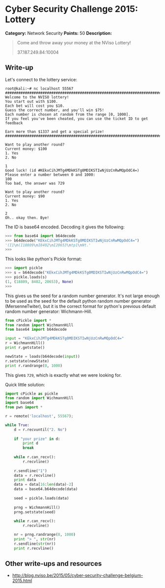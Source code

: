 # Cyber Security Challenge 2015: Lottery

**Category:** Network Security
**Points:** 50
**Description:**

> Come and throw away your money at the NViso Lottery!
>
> 37.187.249.84:10004

## Write-up

Let's connect to the lottery service:
```
root@kali:~# nc localhost 55567
################################################################################
Welcome to the NVISO lottery!
You start out with $100.
Each bet will cost you $10.
Guess the correct number, and you'll win $75!
Each number is chosen at random from the range [0, 1000].
If you feel you've been cheated, you can use the ticket ID to get feedback

Earn more than $1337 and get a special prize!
################################################################################

Want to play another round?
Current money: $100
1. Yes
2. No

1
Good luck! (id #KEkxCihJMTg4MDkKSTg0MDIKSTIwNjUzCnRwMQpOdC4=)
Please enter a number between 0 and 1000:
100
Too bad, the answer was 729

Want to play another round?
Current money: $90
1. Yes
2. No

2
Oh.. okay then. Bye!
```
The ID is base64 encoded. Decoding it gives the following:
```python
>>> from base64 import b64decode
>>> b64decode("KEkxCihJMTg4MDkKSTg0MDIKSTIwNjUzCnRwMQpOdC4=")
'(I1\n(I18809\nI8402\nI20653\ntp1\nNt.'
>>>
```
This looks like python's Pickle format:
```python
>>> import pickle
>>> s = b64decode("KEkxCihJMTg4MDkKSTg0MDIKSTIwNjUzCnRwMQpOdC4=")
>>> pickle.loads(s)
(1, (18809, 8402, 20653), None)
>>>
```
This gives us the seed for a random number generator. It's not large enough to be used as the seed for the default python random number generator (MersenneTwiter), but it is the correct format for python's previous default random number generator: Wichmann-Hill.
```python
from cPickle import *
from random import WichmannHill
from base64 import b64decode

input = "KEkxCihJMTg4MDkKSTg0MDIKSTIwNjUzCnRwMQpOdC4="
r = WichmannHill()
print r.getstate()

newState = loads(b64decode(input))
r.setstate(newState)
print r.randrange(0, 1000)
```
This gives `729`, which is exactly what we were looking for.

Quick little solution:
```python
import cPickle as pickle
from random import WichmannHill
import base64
from pwn import *

r = remote('localhost', 55567);

while True:
	d = r.recvuntil("2. No")
	
	if "your prize" in d:
		print d
		break
	
	while r.can_recv():
		r.recvline()
		
	r.sendline("1")
	data = r.recvline()
	print data
	data = data[16:len(data)-2]
	data = base64.b64decode(data)
	
	seed = pickle.loads(data)
	
	prng = WichmannHill()
	prng.setstate(seed)
	
	while r.can_recv():
		r.recvline()

	nr = prng.randrange(0, 1000)
	print "> ", str(nr)
	r.sendline(str(nr))
	print r.recvline()
```

## Other write-ups and resources

* <http://blog.nviso.be/2015/05/cyber-security-challenge-belgium-2015.html>
